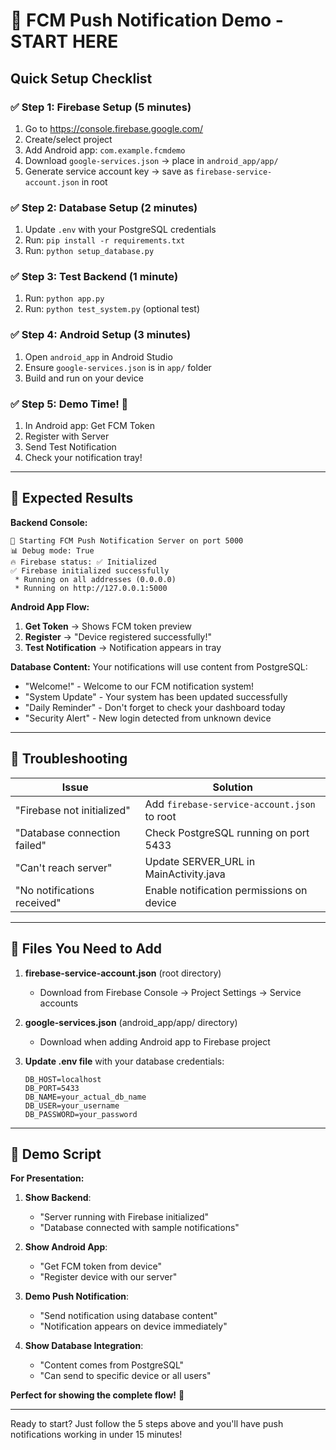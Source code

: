 # 🚀 FCM Push Notification Demo - START HERE

## Quick Setup Checklist

### ✅ Step 1: Firebase Setup (5 minutes)
1. Go to https://console.firebase.google.com/
2. Create/select project
3. Add Android app: `com.example.fcmdemo`
4. Download `google-services.json` → place in `android_app/app/`
5. Generate service account key → save as `firebase-service-account.json` in root

### ✅ Step 2: Database Setup (2 minutes)
1. Update `.env` with your PostgreSQL credentials
2. Run: `pip install -r requirements.txt`
3. Run: `python setup_database.py`

### ✅ Step 3: Test Backend (1 minute)
1. Run: `python app.py`
2. Run: `python test_system.py` (optional test)

### ✅ Step 4: Android Setup (3 minutes)
1. Open `android_app` in Android Studio
2. Ensure `google-services.json` is in `app/` folder
3. Build and run on your device

### ✅ Step 5: Demo Time! 🎉
1. In Android app: Get FCM Token
2. Register with Server
3. Send Test Notification
4. Check your notification tray!

---

## 🎯 Expected Results

**Backend Console:**
```
🚀 Starting FCM Push Notification Server on port 5000
📊 Debug mode: True
🔥 Firebase status: ✅ Initialized
✅ Firebase initialized successfully
 * Running on all addresses (0.0.0.0)
 * Running on http://127.0.0.1:5000
```

**Android App Flow:**
1. **Get Token** → Shows FCM token preview
2. **Register** → "Device registered successfully!"
3. **Test Notification** → Notification appears in tray

**Database Content:**
Your notifications will use content from PostgreSQL:
- "Welcome!" - Welcome to our FCM notification system!
- "System Update" - Your system has been updated successfully
- "Daily Reminder" - Don't forget to check your dashboard today
- "Security Alert" - New login detected from unknown device

---

## 🔧 Troubleshooting

| Issue | Solution |
|-------|----------|
| "Firebase not initialized" | Add `firebase-service-account.json` to root |
| "Database connection failed" | Check PostgreSQL running on port 5433 |
| "Can't reach server" | Update SERVER_URL in MainActivity.java |
| "No notifications received" | Enable notification permissions on device |

---

## 📱 Files You Need to Add

1. **firebase-service-account.json** (root directory)
   - Download from Firebase Console → Project Settings → Service accounts

2. **google-services.json** (android_app/app/ directory)
   - Download when adding Android app to Firebase project

3. **Update .env file** with your database credentials:
   ```
   DB_HOST=localhost
   DB_PORT=5433
   DB_NAME=your_actual_db_name
   DB_USER=your_username
   DB_PASSWORD=your_password
   ```

---

## 🎪 Demo Script

**For Presentation:**

1. **Show Backend**: 
   - "Server running with Firebase initialized"
   - "Database connected with sample notifications"

2. **Show Android App**:
   - "Get FCM token from device"
   - "Register device with our server"

3. **Demo Push Notification**:
   - "Send notification using database content"
   - "Notification appears on device immediately"

4. **Show Database Integration**:
   - "Content comes from PostgreSQL"
   - "Can send to specific device or all users"

**Perfect for showing the complete flow!** 🚀

---

Ready to start? Just follow the 5 steps above and you'll have push notifications working in under 15 minutes!